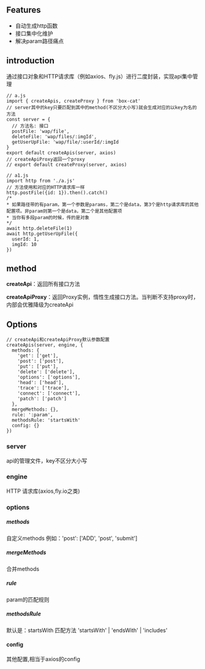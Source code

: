 ## Features
* 自动生成http函数
* 接口集中化维护
* 解决param路径痛点
## introduction
通过接口对象和HTTP请求库（例如axios、fly.js）进行二度封装，实现api集中管理
```
// a.js
import { createApis, createProxy } from 'box-cat'
// server其中的key只要匹配到其中的method(不区分大小写)就会生成对应的以key为名的方法
const server = {
  // 方法名: 接口
  postFile: 'wap/file',
  deleteFile: 'wap/files/:imgId',
  getUserUpFile: 'wap/file/:userId/:imgId
}
export default createApis(server, axios)
// createApiProxy返回一个proxy
// export default createProxy(server, axios)
```
```
// a1.js
import http from './a.js'
// 方法使用和对应的HTTP请求库一样
http.postFile({id: 1}).then().catch()
/*
* 如果路径带的有param，第一个参数是params，第二个是data，第3个是http请求库的其他配置项。非param则第一个是data，第二个是其他配置项
* 当你有多段param的时候，传的是对象
*/ 
await http.deleteFile(1)
await http.getUserUpFile({
  userId: 1,
  imgId: 10
})
```
## method
__createApi__：返回所有接口方法

__createApiProxy__：返回Proxy实例，惰性生成接口方法。当判断不支持proxy时，内部会优雅降级为createApi
## Options
```
// createApi和createApiProxy默认参数配置
createApis(server, engine, {
  methods: {
    'get': ['get'],
    'post': ['post'],
    'put': ['put'],
    'delete': ['delete'],
    'options': ['options'],
    'head': ['head'],
    'trace': ['trace'],
    'connect': ['connect'],
    'patch': ['patch']
  },
  mergeMethods: {},
  rule: ':param',
  methodsRule: 'startsWith'
  config: {}
})
```
### server
api的管理文件，key不区分大小写
### engine
HTTP 请求库(axios,fly.io之类)
### options
##### methods
自定义methods
例如：'post': ['ADD', 'post', 'submit']
##### mergeMethods
合并methods
##### rule
param的匹配规则
##### methodsRule
默认是：startsWith
匹配方法 'startsWith' | 'endsWith' | 'includes'
#### config
其他配置,相当于axios的config
